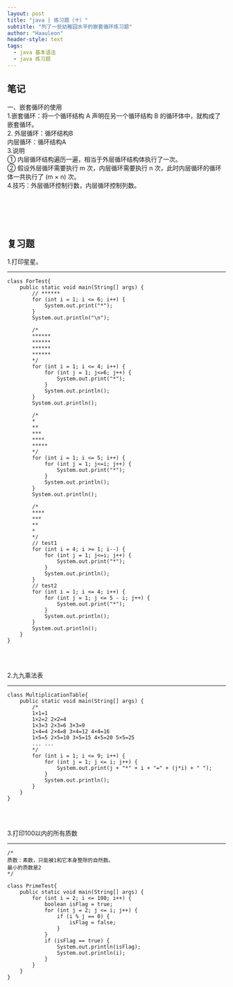 ```yaml
---
layout: post
title: "java | 练习题（十）"
subtitle: "列了一些幼稚园水平的嵌套循环练习题"
author: "Haauleon"
header-style: text
tags:
  - java 基本语法
  - java 练习题
---
```


## 笔记    
一、嵌套循环的使用      
1.嵌套循环：将一个循环结构 A 声明在另一个循环结构 B 的循环体中，就构成了嵌套循环。     
2.
外层循环：循环结构B     
内层循环：循环结构A     
3.说明          
① 内层循环结构遍历一遍，相当于外层循环结构体执行了一次。      
② 假设外层循环需要执行 m 次，内层循环需要执行 n 次，此时内层循环的循环体一共执行了 (m × n) 次。         
4.技巧：外层循环控制行数，内层循环控制列数。          


<br>





<br><br>

## 复习题 
1.打印星星。    

---

```
class ForTest{
    public static void main(String[] args) {
        // ******
        for (int i = 1; i <= 6; i++) {
            System.out.print("*");
        }
        System.out.println("\n");

        /*
        ******
        ******
        ******
        ******
        */
        for (int i = 1; i <= 4; i++) {
            for (int j = 1; j<=6; j++) {
                System.out.print("*");
            }
            System.out.println();
        }
        System.out.println();

        /*
        *
        **
        ***
        ****
        *****
        */
        for (int i = 1; i <= 5; i++) {
            for (int j = 1; j<=i; j++) {
                System.out.print("*");
            }
            System.out.println();
        }
        System.out.println();

        /*
        ****
        ***
        **
        *
        */
        // test1
        for (int i = 4; i >= 1; i--) {
            for (int j = 1; j<=i; j++) {
                System.out.print("*");
            }
            System.out.println();
        }
        // test2
        for (int i = 1; i <= 4; i++) {
            for (int j = 1; j <= 5 - i; j++) {
                System.out.print("*");
            }
            System.out.println();
        }
        System.out.println();
    }
}
```

<br><br>

2.九九乘法表    

---

```
class MultiplicationTable{
    public static void main(String[] args) {
        /*
        1×1=1
        1×2=2 2×2=4
        1×3=3 2×3=6 3×3=9
        1×4=4 2×4=8 3×4=12 4×4=16
        1×5=5 2×5=10 3×5=15 4×5=20 5×5=25
        ... ...
        */
        for (int i = 1; i <= 9; i++) {
            for (int j = 1; j <= i; j++) {
                System.out.print(j + "*" + i + "=" + (j*i) + " ");
            }
            System.out.println();
        }
    }
}
```

<br><br>

3.打印100以内的所有质数     

---

```
/*
质数：素数，只能被1和它本身整除的自然数。
最小的质数是2
*/

class PrimeTest{
    public static void main(String[] args) {
        for (int i = 2; i <= 100; i++) {
            boolean isFlag = true;
            for (int j = 2; j <= i; j++) {
                if (i % j == 0) {
                    isFlag = false;
                }
            }
            if (isFlag == true) {
                System.out.println(isFlag);
                System.out.println(i);
            }
        }
    }
}
```
